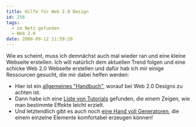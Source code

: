 ```yaml
---
title: Hilfe für Web 2.0 Design
id: 256
tags:
  - im Netz gefunden
  - Web 2.0
date: 2008-09-12 11:59:29
---
```


Wie es scheint, muss ich demnächst auch mal wieder ran und eine kleine Webseite erstellen. Ich will natürlich dem aktuellen Trend folgen und eine schicke Web 2.0 Webseite erstellen und dafür hab ich mir einige Ressourcen gesucht, die mir dabei helfen werden:

*   Hier ist ein [allgemeines "Handbuch"](http://www.webdesignfromscratch.com/web-2.0-design-style-guide.cfm), worauf bei Web 2.0 Designs zu achten ist.
*   Dann habe ich eine [Liste von Tutorials](http://www.drweb.de/weblog/weblog/?p=780) gefunden, die einem Zeigen, wie man bestimmte Effekte leicht erzielt.
*   Und letztendlich gibt es auch noch [eine Hand voll Generatoren](http://www.cssaddict.com/blog/web-20-design-generators/), die einem einzelne Elemente komfortabel erzeugen können!